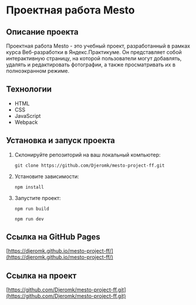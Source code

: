 # Проектная работа Mesto

## Описание проекта

Проектная работа Mesto - это учебный проект, разработанный в рамках курса Веб-разработки в Яндекс.Практикуме. Он представляет собой интерактивную страницу, на которой пользователи могут добавлять, удалять и редактировать фотографии, а также просматривать их в полноэкранном режиме.

## Технологии

- HTML
- CSS
- JavaScript
- Webpack

## Установка и запуск проекта

1. Склонируйте репозиторий на ваш локальный компьютер:
   ```
   git clone https://github.com/Djeromk/mesto-project-ff.git
   ```

2. Установите зависимости:
   ```
   npm install
   ```

3. Запустите проект:
   ```
   npm run build
   ```
   ```
   npm run dev
   ```

## Ссылка на GitHub Pages
[https://djeromk.github.io/mesto-project-ff/](https://djeromk.github.io/mesto-project-ff/)
## Ссылка на проект
[https://github.com/Djeromk/mesto-project-ff.git](https://github.com/Djeromk/mesto-project-ff.git)
